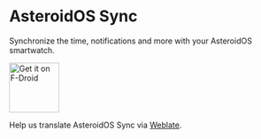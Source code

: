  AsteroidOS Sync
 ===============

Synchronize the time, notifications and more with your AsteroidOS smartwatch.

<a href="https://f-droid.org/packages/org.asteroidos.sync/" target="_blank">
<img src="https://fdroid.gitlab.io/artwork/badge/get-it-on.png" alt="Get it on F-Droid" height="90"/></a>

Help us translate AsteroidOS Sync via [Weblate](https://hosted.weblate.org/projects/asteroidos/sync/).
